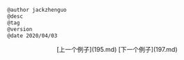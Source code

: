 
```markdown
@author jackzhenguo
@desc
@tag
@version 
@date 2020/04/03
```
		     

<center>[上一个例子](195.md)    [下一个例子](197.md)</center>